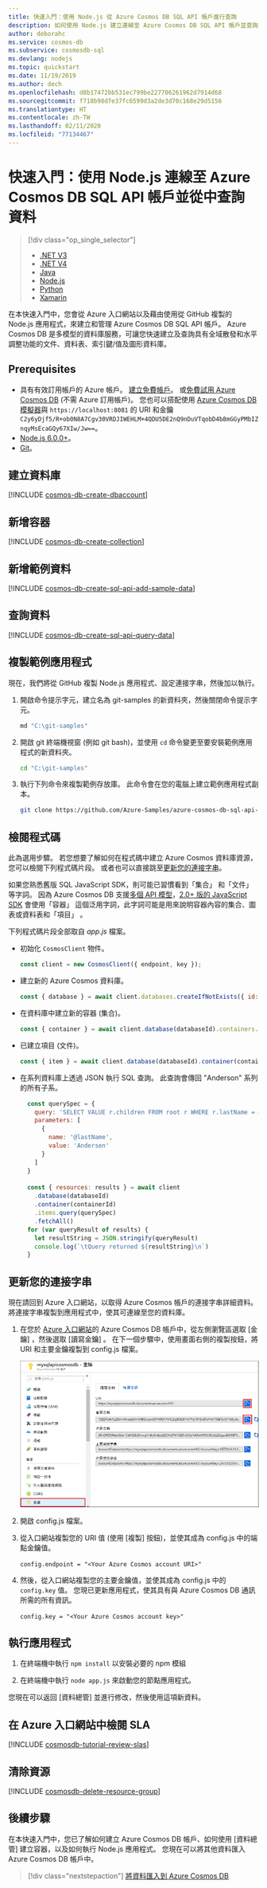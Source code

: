 ```yaml
---
title: 快速入門：使用 Node.js 從 Azure Cosmos DB SQL API 帳戶進行查詢
description: 如何使用 Node.js 建立連線至 Azure Cosmos DB SQL API 帳戶並查詢資料的應用程式。
author: deborahc
ms.service: cosmos-db
ms.subservice: cosmosdb-sql
ms.devlang: nodejs
ms.topic: quickstart
ms.date: 11/19/2019
ms.author: dech
ms.openlocfilehash: d8b17472bb531ec799be227706261962d7914d68
ms.sourcegitcommit: f718b98dfe37fc6599d3a2de3d70c168e29d5156
ms.translationtype: HT
ms.contentlocale: zh-TW
ms.lasthandoff: 02/11/2020
ms.locfileid: "77134467"
---
```

# <a name="quickstart-use-nodejs-to-connect-and-query-data-from-azure-cosmos-db-sql-api-account"></a>快速入門：使用 Node.js 連線至 Azure Cosmos DB SQL API 帳戶並從中查詢資料

> [!div class="op_single_selector"]
> * [.NET V3](create-sql-api-dotnet.md)
> * [.NET V4](create-sql-api-dotnet-V4.md)
> * [Java](create-sql-api-java.md)
> * [Node.js](create-sql-api-nodejs.md)
> * [Python](create-sql-api-python.md)
> * [Xamarin](create-sql-api-xamarin-dotnet.md)

在本快速入門中，您會從 Azure 入口網站以及藉由使用從 GitHub 複製的 Node.js 應用程式，來建立和管理 Azure Cosmos DB SQL API 帳戶。 Azure Cosmos DB 是多模型的資料庫服務，可讓您快速建立及查詢具有全域散發和水平調整功能的文件、資料表、索引鍵/值及圖形資料庫。

## <a name="prerequisites"></a>Prerequisites

- 具有有效訂用帳戶的 Azure 帳戶。 [建立免費帳戶](https://azure.microsoft.com/free/?ref=microsoft.com&utm_source=microsoft.com&utm_medium=docs&utm_campaign=visualstudio)。 或[免費試用 Azure Cosmos DB](https://azure.microsoft.com/try/cosmosdb/) (不需 Azure 訂用帳戶)。 您也可以搭配使用 [Azure Cosmos DB 模擬器](https://aka.ms/cosmosdb-emulator)與 `https://localhost:8081` 的 URI 和金鑰 `C2y6yDjf5/R+ob0N8A7Cgv30VRDJIWEHLM+4QDU5DE2nQ9nDuVTqobD4b8mGGyPMbIZnqyMsEcaGQy67XIw/Jw==`。
- [Node.js 6.0.0+](https://nodejs.org/)。
- [Git](https://www.git-scm.com/downloads)。

## <a name="create-a-database"></a>建立資料庫 

[!INCLUDE [cosmos-db-create-dbaccount](../../includes/cosmos-db-create-dbaccount.md)]

## <a name="add-a-container"></a>新增容器

[!INCLUDE [cosmos-db-create-collection](../../includes/cosmos-db-create-collection.md)]

## <a name="add-sample-data"></a>新增範例資料

[!INCLUDE [cosmos-db-create-sql-api-add-sample-data](../../includes/cosmos-db-create-sql-api-add-sample-data.md)]

## <a name="query-your-data"></a>查詢資料

[!INCLUDE [cosmos-db-create-sql-api-query-data](../../includes/cosmos-db-create-sql-api-query-data.md)]

## <a name="clone-the-sample-application"></a>複製範例應用程式

現在，我們將從 GitHub 複製 Node.js 應用程式、設定連接字串，然後加以執行。

1. 開啟命令提示字元，建立名為 git-samples 的新資料夾，然後關閉命令提示字元。

    ```bash
    md "C:\git-samples"
    ```

2. 開啟 git 終端機視窗 (例如 git bash)，並使用 `cd` 命令變更至要安裝範例應用程式的新資料夾。

    ```bash
    cd "C:\git-samples"
    ```

3. 執行下列命令來複製範例存放庫。 此命令會在您的電腦上建立範例應用程式副本。

    ```bash
    git clone https://github.com/Azure-Samples/azure-cosmos-db-sql-api-nodejs-getting-started.git
    ```

## <a name="review-the-code"></a>檢閱程式碼

此為選用步驟。 若您想要了解如何在程式碼中建立 Azure Cosmos 資料庫資源，您可以檢閱下列程式碼片段。 或者也可以直接跳至[更新您的連接字串](#update-your-connection-string)。 

如果您熟悉舊版 SQL JavaScript SDK，則可能已習慣看到「集合」  和「文件」  等字詞。 因為 Azure Cosmos DB 支援[多個 API 模型](introduction.md)，[2.0+ 版的 JavaScript SDK](https://www.npmjs.com/package/@azure/cosmos) 會使用「容器」  這個泛用字詞，此字詞可能是用來說明容器內容的集合、圖表或資料表和「項目」  。

下列程式碼片段全部取自 *app.js* 檔案。

* 初始化 `CosmosClient` 物件。

    ```javascript
    const client = new CosmosClient({ endpoint, key });
    ```

* 建立新的 Azure Cosmos 資料庫。

    ```javascript
    const { database } = await client.databases.createIfNotExists({ id: databaseId });
    ```

* 在資料庫中建立新的容器 (集合)。

    ```javascript
    const { container } = await client.database(databaseId).containers.createIfNotExists({ id: containerId });
    ```

* 已建立項目 (文件)。

    ```javascript
    const { item } = await client.database(databaseId).container(containerId).items.create(itemBody);
    ```

* 在系列資料庫上透過 JSON 執行 SQL 查詢。 此查詢會傳回 "Anderson" 系列的所有子系。 

    ```javascript
      const querySpec = {
        query: 'SELECT VALUE r.children FROM root r WHERE r.lastName = @lastName',
        parameters: [
          {
            name: '@lastName',
            value: 'Andersen'
          }
        ]
      }

      const { resources: results } = await client
        .database(databaseId)
        .container(containerId)
        .items.query(querySpec)
        .fetchAll()
      for (var queryResult of results) {
        let resultString = JSON.stringify(queryResult)
        console.log(`\tQuery returned ${resultString}\n`)
      }
    ```    

## <a name="update-your-connection-string"></a>更新您的連接字串

現在請回到 Azure 入口網站，以取得 Azure Cosmos 帳戶的連接字串詳細資料。 將連接字串複製到應用程式中，使其可連線至您的資料庫。

1. 在您於 [Azure 入口網站](https://portal.azure.com/)的 Azure Cosmos DB 帳戶中，從左側瀏覽區選取 [金鑰]  ，然後選取 [讀寫金鑰]  。 在下一個步驟中，使用畫面右側的複製按鈕，將 URI 和主要金鑰複製到 config.js  檔案。

    ![在 Azure 入口網站的 [金鑰] 刀鋒視窗中檢視並複製存取金鑰](./media/create-sql-api-dotnet/keys.png)

2. 開啟 config.js  檔案。 

3. 從入口網站複製您的 URI 值 (使用 [複製] 按鈕)，並使其成為 config.js  中的端點金鑰值。 

    `config.endpoint = "<Your Azure Cosmos account URI>"`

4. 然後，從入口網站複製您的主要金鑰值，並使其成為 config.js  中的 `config.key` 值。 您現已更新應用程式，使其具有與 Azure Cosmos DB 通訊所需的所有資訊。 

    `config.key = "<Your Azure Cosmos account key>"`
    
## <a name="run-the-app"></a>執行應用程式

1. 在終端機中執行 `npm install` 以安裝必要的 npm 模組

2. 在終端機中執行 `node app.js` 來啟動您的節點應用程式。

您現在可以返回 [資料總管] 並進行修改，然後使用這項新資料。

## <a name="review-slas-in-the-azure-portal"></a>在 Azure 入口網站中檢閱 SLA

[!INCLUDE [cosmosdb-tutorial-review-slas](../../includes/cosmos-db-tutorial-review-slas.md)]

## <a name="clean-up-resources"></a>清除資源

[!INCLUDE [cosmosdb-delete-resource-group](../../includes/cosmos-db-delete-resource-group.md)]

## <a name="next-steps"></a>後續步驟

在本快速入門中，您已了解如何建立 Azure Cosmos DB 帳戶、如何使用 [資料總管] 建立容器，以及如何執行 Node.js 應用程式。 您現在可以將其他資料匯入 Azure Cosmos DB 帳戶中。 

> [!div class="nextstepaction"]
> [將資料匯入到 Azure Cosmos DB](import-data.md)


